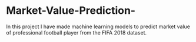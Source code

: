 # Market-Value-Prediction-
In this project I have made machine learning models to predict market value of professional football player from the 
FIFA  2018 dataset.     
